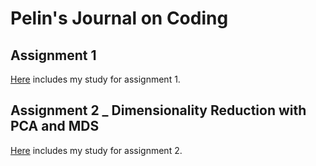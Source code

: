 # Pelin's Journal on Coding

## Assignment 1
[Here](Assignment_1.html) includes my study for assignment 1.

## Assignment 2 _ Dimensionality Reduction with PCA and MDS
[Here](Assignment_2_DimensionalityReduction.html) includes my study for assignment 2.
